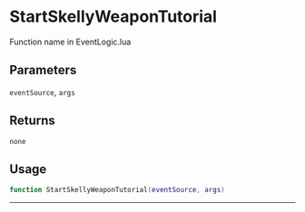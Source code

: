 # StartSkellyWeaponTutorial
Function name in EventLogic.lua
## Parameters
`eventSource`, `args`
## Returns
`none`
## Usage
```lua
function StartSkellyWeaponTutorial(eventSource, args)
```
---
